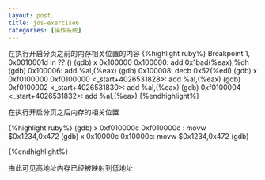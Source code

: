 ```yaml
---
layout: post
title: jos-exercise6
categories: [操作系统]
---
```

在执行开启分页之前的内存相关位置的内容
{%highlight ruby%}
Breakpoint 1, 0x0010001d in ?? ()
(gdb) x 0x100000
   0x100000:	add    0x1bad(%eax),%dh
(gdb) 
   0x100006:	add    %al,(%eax)
(gdb) 
   0x100008:	decb   0x52(%edi)
(gdb) x 0xf0100000
   0xf0100000 <_start+4026531828>:	add    %al,(%eax)
(gdb) 
   0xf0100002 <_start+4026531830>:	add    %al,(%eax)
(gdb) 
   0xf0100004 <_start+4026531832>:	add    %al,(%eax)
{%endhighlight%}

在执行开启分页之后内存的相关位置

{%highlight ruby%}
(gdb) x 0xf010000c
   0xf010000c <entry>:	movw   $0x1234,0x472
(gdb) x 0x10000c
   0x10000c:	movw   $0x1234,0x472
(gdb) 

{%endhighlight%}

由此可见高地址内存已经被映射到低地址